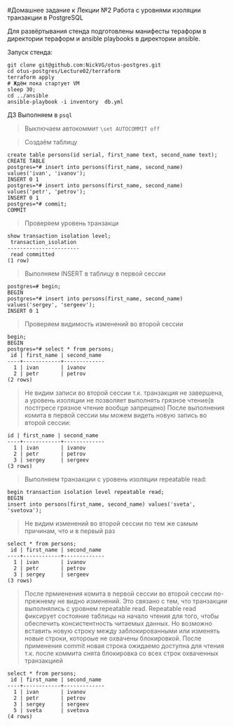 #Домашнее задание к Лекции №2 Работа с уровнями изоляции транзакции в PostgreSQL

Для развёртывания стенда подготовлены манифесты тераформ в директории тераформ и ansible playbooks в директории ansible.

Запуск стенда:
```
git clone git@github.com:NickVG/otus-postgres.git
cd otus-postgres/Lecture02/terraform
terraform apply
# Ждём пока стартует VM
sleep 30;
cd ../ansible 
ansible-playbook -i inventory  db.yml
```

ДЗ Выполняем в `psql`

> Выключаем автокоммит
`\set AUTOCOMMIT off`

> Создаём таблицу
```
create table persons(id serial, first_name text, second_name text);
CREATE TABLE
postgres=*# insert into persons(first_name, second_name) values('ivan', 'ivanov');
INSERT 0 1
postgres=*# insert into persons(first_name, second_name) values('petr', 'petrov');
INSERT 0 1
postgres=*# commit;
COMMIT
```
> Проверяем уровень транзакци
```
show transaction isolation level;
 transaction_isolation 
-----------------------
 read committed
(1 row)
```
> Выполняем INSERT в таблицу в первой сессии 
```
postgres=# begin;
BEGIN
postgres=*# insert into persons(first_name, second_name) values('sergey', 'sergeev');
INSERT 0 1
```
> Проверяем видимость изменений во второй сессии
```
begin;
BEGIN
postgres=*# select * from persons;
 id | first_name | second_name 
----+------------+-------------
  1 | ivan       | ivanov
  2 | petr       | petrov
(2 rows)
```
> Не видим записи во второй сессии т.к. транзакция не завершена, а уровень изоляции не позволяет выполнять грязное чтение(в постгресе грязное чтение вообще запрещено)
> После выполнения комита в первой сессии мы можем видеть новую запись во второй сессии:
```
id | first_name | second_name 
----+------------+-------------
  1 | ivan       | ivanov
  2 | petr       | petrov
  3 | sergey     | sergeev
(3 rows)
```

> Выполняем транзакции с уровень изоляции repeatable read:
```
begin transaction isolation level repeatable read;
BEGIN
insert into persons(first_name, second_name) values('sveta', 'svetova');
```
> Не видим изменений во второй сессии по тем же самым причинам, что и в первый раз
```
select * from persons;
 id | first_name | second_name 
----+------------+-------------
  1 | ivan       | ivanov
  2 | petr       | petrov
  3 | sergey     | sergeev
(3 rows)
```

> После прмиенения комита в первой сессии во второй сессии по-прежнему не видно изменений. Это связано с тем, что транзакции выполнялись с уровнем repeatable read. Repeatable read фиксирует состояние таблицы на начало чтения для того, чтобы обеспечить консистентность читаемых данных. Но возможно вставить новую строку между заблокированными или изменять новые строки, котороые не охвачены блокировкой.
> После применения commit новая строка ожидаемо доступна для чтения т.к. после коммита снята блокировка со всех строк охваченных транзакцией
```
select * from persons;
 id | first_name | second_name 
----+------------+-------------
  1 | ivan       | ivanov
  2 | petr       | petrov
  3 | sergey     | sergeev
  5 | sveta      | svetova
(4 rows)
```
